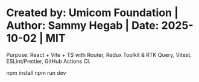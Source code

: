 # Created by: Umicom Foundation | Author: Sammy Hegab | Date: 2025-10-02 | MIT
Purpose: React + Vite + TS with Router, Redux Toolkit & RTK Query, Vitest, ESLint/Prettier, GitHub Actions CI.

npm install
npm run dev
